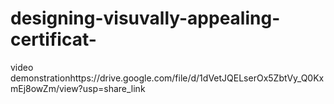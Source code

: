 # designing-visuvally-appealing-certificat-
video demonstrationhttps://drive.google.com/file/d/1dVetJQELserOx5ZbtVy_Q0KxmEj8owZm/view?usp=share_link
